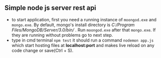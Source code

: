## Simple node js server rest api
* to start application, first you need a running instance of `moongod.exe` and `mongo.exe`. By default, mongo's install directory is 
     _C:/Program Files/MongoDB/Server/3.0/bin/_ .  Run `moongod.exe` after that `mongo.exe`. If they are running without problems go to next step.
* type in cmd terminal `npm test` it should run a command `nodemon app.js` which start hosting files at **localhost:port** and
     makes live reload on any code change or save(Ctrl + S).
     
     
